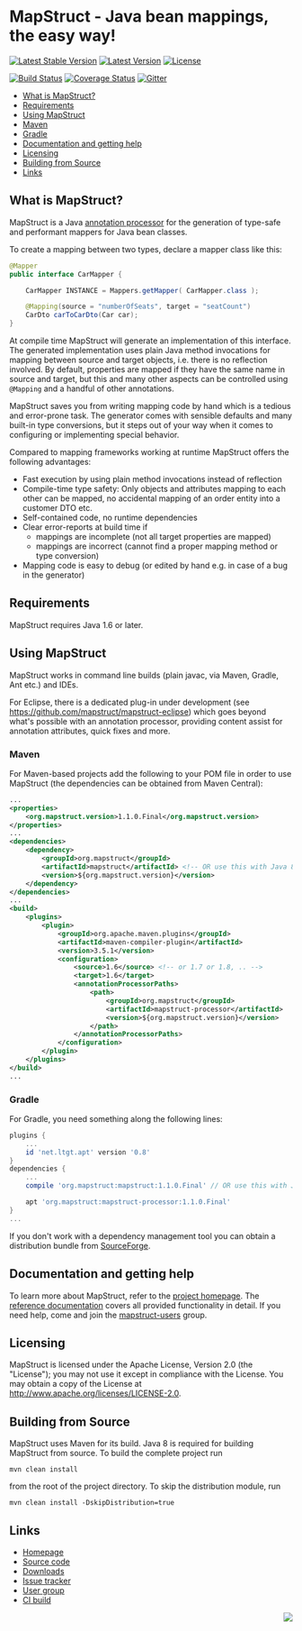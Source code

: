 # MapStruct - Java bean mappings, the easy way!

[![Latest Stable Version](https://img.shields.io/badge/Latest%20Stable%20Version-1.1.0.Final-blue.svg)](http://search.maven.org/#search%7Cga%7C1%7Cg%3Aorg.mapstruct%20AND%20v%3A1.*.Final)
[![Latest Version](https://img.shields.io/maven-central/v/org.mapstruct/mapstruct-processor.svg?maxAge=3600&label=Latest%20Release)](http://search.maven.org/#search%7Cga%7C1%7Cg%3Aorg.mapstruct)
[![License](https://img.shields.io/badge/License-Apache%202.0-yellowgreen.svg)](https://github.com/mapstruct/mapstruct/blob/master/LICENSE.txt)

[![Build Status](https://img.shields.io/travis/mapstruct/mapstruct.svg)](https://travis-ci.org/mapstruct/mapstruct)
[![Coverage Status](https://img.shields.io/codecov/c/github/mapstruct/mapstruct.svg)](https://codecov.io/gh/mapstruct/mapstruct)
[![Gitter](https://img.shields.io/gitter/room/mapstruct/mapstruct.svg)](https://gitter.im/mapstruct/mapstruct-users)

* [What is MapStruct?](#what-is-mapstruct)
* [Requirements](#requirements)
* [Using MapStruct](#using-mapstruct)
 * [Maven](#maven)
 * [Gradle](#gradle)
* [Documentation and getting help](#documentation-and-getting-help)
* [Licensing](#licensing)
* [Building from Source](#building-from-source)
* [Links](#links)

## What is MapStruct?

MapStruct is a Java [annotation processor](http://docs.oracle.com/javase/6/docs/technotes/guides/apt/index.html) for the generation of type-safe and performant mappers for Java bean classes.

To create a mapping between two types, declare a mapper class like this:

```java
@Mapper
public interface CarMapper {

    CarMapper INSTANCE = Mappers.getMapper( CarMapper.class );

    @Mapping(source = "numberOfSeats", target = "seatCount")
    CarDto carToCarDto(Car car);
}
```

At compile time MapStruct will generate an implementation of this interface. The generated implementation uses plain Java method invocations for mapping between source and target objects, i.e. there is no reflection involved. By default, properties are mapped if they have the same name in source and target, but this and many other aspects can be controlled using `@Mapping` and a handful of other annotations.

MapStruct saves you from writing mapping code by hand which is a tedious and error-prone task. The generator comes with sensible defaults and many built-in type conversions, but it steps out of your way when it comes to configuring or implementing special behavior.

Compared to mapping frameworks working at runtime MapStruct offers the following advantages:

* Fast execution by using plain method invocations instead of reflection
* Compile-time type safety: Only objects and attributes mapping to each other can be mapped, no accidental mapping of an order entity into a customer DTO etc.
* Self-contained code, no runtime dependencies
* Clear error-reports at build time if
  * mappings are incomplete (not all target properties are mapped)
  * mappings are incorrect (cannot find a proper mapping method or type conversion)
* Mapping code is easy to debug (or edited by hand e.g. in case of a bug in the generator)

## Requirements

MapStruct requires Java 1.6 or later.

## Using MapStruct

MapStruct works in command line builds (plain javac, via Maven, Gradle, Ant etc.) and IDEs.

For Eclipse, there is a dedicated plug-in under development (see https://github.com/mapstruct/mapstruct-eclipse) which goes beyond what's possible with an annotation processor, providing content assist for annotation attributes, quick fixes and more.

### Maven

For Maven-based projects add the following to your POM file in order to use MapStruct (the dependencies can be obtained from Maven Central):

```xml
...
<properties>
    <org.mapstruct.version>1.1.0.Final</org.mapstruct.version>
</properties>
...
<dependencies>
    <dependency>
        <groupId>org.mapstruct</groupId>
        <artifactId>mapstruct</artifactId> <!-- OR use this with Java 8 and beyond: <artifactId>mapstruct-jdk8</artifactId> -->
        <version>${org.mapstruct.version}</version>
    </dependency>
</dependencies>
...
<build>
    <plugins>
        <plugin>
            <groupId>org.apache.maven.plugins</groupId>
            <artifactId>maven-compiler-plugin</artifactId>
            <version>3.5.1</version>
            <configuration>
                <source>1.6</source> <!-- or 1.7 or 1.8, .. -->
                <target>1.6</target>
                <annotationProcessorPaths>
                    <path>
                        <groupId>org.mapstruct</groupId>
                        <artifactId>mapstruct-processor</artifactId>
                        <version>${org.mapstruct.version}</version>
                    </path>
                </annotationProcessorPaths>
            </configuration>
        </plugin>
    </plugins>
</build>
...
```

### Gradle

For Gradle, you need something along the following lines:

```groovy
plugins {
    ...
    id 'net.ltgt.apt' version '0.8'
}
dependencies {
    ...
    compile 'org.mapstruct:mapstruct:1.1.0.Final' // OR use this with Java 8 and beyond: org.mapstruct:mapstruct-jdk8:...

    apt 'org.mapstruct:mapstruct-processor:1.1.0.Final'
}
...
```

If you don't work with a dependency management tool you can obtain a distribution bundle from [SourceForge](https://sourceforge.net/projects/mapstruct/files/).

## Documentation and getting help

To learn more about MapStruct, refer to the [project homepage](http://mapstruct.org). The [reference documentation](http://mapstruct.org/documentation/reference-guide/) covers all provided functionality in detail. If you need help, come and join the [mapstruct-users](https://groups.google.com/forum/?hl=en#!forum/mapstruct-users) group.

## Licensing

MapStruct is licensed under the Apache License, Version 2.0 (the "License"); you may not use it except in compliance with the License. You may obtain a copy of the License at http://www.apache.org/licenses/LICENSE-2.0.

## Building from Source

MapStruct uses Maven for its build. Java 8 is required for building MapStruct from source. To build the complete project run

    mvn clean install

from the root of the project directory. To skip the distribution module, run 

    mvn clean install -DskipDistribution=true

## Links

* [Homepage](http://mapstruct.org)
* [Source code](https://github.com/mapstruct/mapstruct/)
* [Downloads](https://sourceforge.net/projects/mapstruct/files/)
* [Issue tracker](https://github.com/mapstruct/mapstruct/issues)
* [User group](https://groups.google.com/forum/?hl=en#!forum/mapstruct-users)
* [CI build](https://mapstruct.ci.cloudbees.com/)

<div style="float: right">
    <a href="https://mapstruct.ci.cloudbees.com/"><img src="http://www.cloudbees.com/sites/default/files/Button-Built-on-CB-1.png"/></a>
</div>
